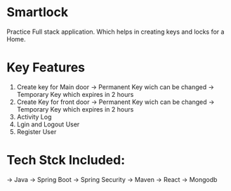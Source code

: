 # Smartlock
Practice Full stack application. Which helps in creating keys and locks for a Home.
# Key Features
1. Create key for Main door
    -> Permanent Key wich can be changed
    -> Temporary Key which expires in 2 hours 
3. Create Key for front door
    -> Permanent Key wich can be changed
    -> Temporary Key which expires in 2 hours
4. Activity Log
5. Lgin and Logout User
6. Register User

# Tech Stck Included: 
-> Java
-> Spring Boot
-> Spring Security
-> Maven 
-> React
-> Mongodb
